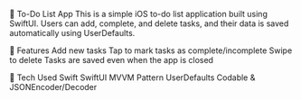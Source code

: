 📝 To-Do List App
This is a simple iOS to-do list application built using SwiftUI.
Users can add, complete, and delete tasks, and their data is saved automatically using UserDefaults.

🔧 Features
Add new tasks
Tap to mark tasks as complete/incomplete
Swipe to delete
Tasks are saved even when the app is closed

🚀 Tech Used
Swift
SwiftUI
MVVM Pattern
UserDefaults
Codable & JSONEncoder/Decoder
